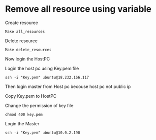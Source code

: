 # Remove all resource using variable

Create resouree
```
Make all_resources
```
Delete resouree
```
Make delete_resources
```
Now login the HostPC

Login the host pc using Key.pem file
```
ssh -i "Key.pem" ubuntu@18.232.166.117
```

Then login  master from Host pc becouse host pc not public ip

Copy Key.pem to HostPC

Change the permission of key file
```
chmod 400 key.pem
```
Login the Master
```
ssh -i "Key.pem" ubuntu@10.0.2.190
```
